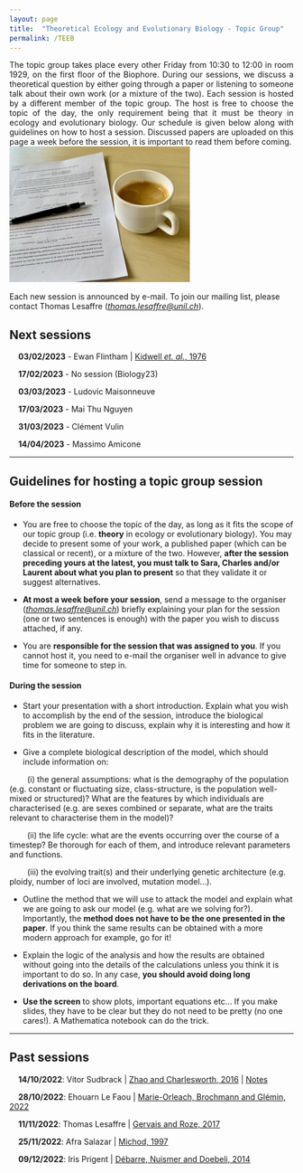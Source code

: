 ```yaml
---
layout: page
title:  "Theoretical Ecology and Evolutionary Biology - Topic Group"
permalink: /TEEB
---
```


<div class="jumbotron jumbotron-fluid mb-3 pl-0 pt-0 pb-0 bg-white position-relative">
    <div class="h-100 tofront">
        <div class="row justify-content-between">
            <div class="col-md-6 pr-0 pr-md-4 pt-4 pb-4 align-self-center">
                <div class="page-content" style="text-align:justify">
                    The topic group takes place every other Friday from 10:30 to 12:00 in room 1929, on the first floor of the Biophore. During our sessions, we discuss a theoretical question by either going through a paper or listening to someone talk about their own work (or a mixture of the two). Each session is hosted by a different member of the topic group. The host is free to choose the topic of the day, the only requirement being that it must be theory in ecology and evolutionary biology. Our schedule is given below along with guidelines on how to host a session. Discussed papers are uploaded on this page a week before the session, it is important to read them before coming. 
                </div>
            </div>
            <div class="col-md-6 pr-0 align-self-center">
                <img class="rounded" src="/assets/images/topic-group-picture.jpeg" alt="Topic group">
            </div>
        </div>
    </div>
</div>

Each new session is announced by e-mail. To join our mailing list, please contact Thomas Lesaffre ([*thomas.lesaffre@unil.ch*](mailto:thomas.lesaffre@unil.ch)). 


## Next sessions 

&nbsp;&nbsp;&nbsp;&nbsp;**03/02/2023** - Ewan Flintham  \| [Kidwell *et. al.*, 1976](/docs/teeb1-2023.pdf)

&nbsp;&nbsp;&nbsp;&nbsp;**17/02/2023** - No session (Biology23)

&nbsp;&nbsp;&nbsp;&nbsp;**03/03/2023** - Ludovic Maisonneuve

&nbsp;&nbsp;&nbsp;&nbsp;**17/03/2023** - Mai Thu Nguyen

&nbsp;&nbsp;&nbsp;&nbsp;**31/03/2023** - Clément Vulin

&nbsp;&nbsp;&nbsp;&nbsp;**14/04/2023** - Massimo Amicone

---

## Guidelines for hosting a topic group session


#### Before the session

* You are free to choose the topic of the day, as long as it fits the scope of our topic group (i.e. __theory__ in ecology or evolutionary biology). You may decide to present some of your work, a published paper (which can be classical or recent), or a mixture of the two. However, __after the session preceding yours at the latest, you must talk to Sara, Charles and/or Laurent about what you plan to present__ so that they validate it or suggest alternatives.

* __At most a week before your session__, send a message to the organiser ([*thomas.lesaffre@unil.ch*](mailto:thomas.lesaffre@unil.ch)) briefly explaining your plan for the session (one or two sentences is enough) with the paper you wish to discuss attached, if any.

* You are __responsible for the session that was assigned to you__. If you cannot host it, you need to e-mail the organiser well in advance to give time for someone to step in.

#### During the session

* Start your presentation with a short introduction. Explain what you wish to accomplish by the end of the session, introduce the biological problem we are going to discuss, explain why it is interesting and how it fits in the literature.

* Give a complete biological description of the model, which should include information on:

&nbsp;&nbsp;&nbsp;&nbsp;&nbsp;&nbsp;&nbsp;&nbsp;(i) the general assumptions: what is the demography of the population (e.g. constant or fluctuating size, class-structure, is the population well-mixed or structured)? What are the features by which individuals are characterised (e.g. are sexes combined or separate, what are the traits relevant to characterise them in the model)? 

&nbsp;&nbsp;&nbsp;&nbsp;&nbsp;&nbsp;&nbsp;&nbsp;(ii) the life cycle: what are the events occurring over the course of a timestep? Be thorough for each of them, and introduce relevant parameters and functions. 

&nbsp;&nbsp;&nbsp;&nbsp;&nbsp;&nbsp;&nbsp;&nbsp;(iii) the evolving trait(s) and their underlying genetic architecture (e.g. ploidy, number of loci are involved, mutation model...).

* Outline the method that we will use to attack the model and explain what we are going to ask our model (e.g. what are we solving for?). Importantly, the __method does not have to be the one presented in the paper__. If you think the same results can be obtained with a more modern approach for example, go for it!

* Explain the logic of the analysis and how the results are obtained without going into the details of the calculations unless you think it is important to do so. In any case, __you should avoid doing long derivations on the board__.  

* __Use the screen__ to show plots, important equations etc... If you make slides, they have to be clear but they do not need to be pretty (no one cares!). A Mathematica notebook can do the trick.

---

## Past sessions 

&nbsp;&nbsp;&nbsp;&nbsp;**14/10/2022**: Vítor Sudbrack  \| [Zhao and Charlesworth, 2016](/docs/teeb1-2022.pdf) \| [Notes](/docs/teeb1-notes-2022.pdf) 

&nbsp;&nbsp;&nbsp;&nbsp;**28/10/2022**: Ehouarn Le Faou \| [Marie-Orleach, Brochmann and Glémin, 2022](/docs/teeb2-2022.pdf) 

&nbsp;&nbsp;&nbsp;&nbsp;**11/11/2022**: Thomas Lesaffre \|  [Gervais and Roze, 2017](/docs/teeb3-2022.pdf) 

&nbsp;&nbsp;&nbsp;&nbsp;**25/11/2022**: Afra Salazar \|  [Michod, 1997](/docs/teeb4-2022.pdf) 

&nbsp;&nbsp;&nbsp;&nbsp;**09/12/2022**: Iris Prigent \|  [Débarre, Nuismer and Doebeli, 2014](/docs/teeb5-2022.pdf) 




